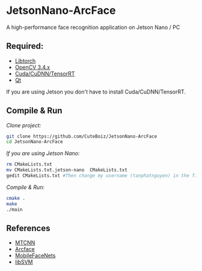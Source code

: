 # JetsonNano-ArcFace
A high-performance face recognition application on Jetson Nano / PC 

## Required:
- [Libtorch]()
- [OpenCV 3.4.x]()
- [Cuda/CuDNN/TensorRT]()
- [Qt]()

If you are using Jetson you don't have to install Cuda/CuDNN/TensorRT.

## Compile &  Run
*Clone project:*
```sh
git clone https://github.com/CuteBoiz/JetsonNano-ArcFace
cd JetsonNano-ArcFace
```

*If you are using Jetson Nano:*
```sh
rm CMakeLists.txt
mv CMakeLists.txt.jetson-nano  CMakeLists.txt
gedit CMakeLists.txt #Then change my username (tanphatnguyen) in the file to your username then start compile
```

*Compile & Run:*
```sh
cmake .
make
./main
```

## References
- [MTCNN](https://github.com/kpzhang93/MTCNN_face_detection_alignment)
- [Arcface](https://arxiv.org/abs/1801.07698)
- [MobileFaceNets](https://arxiv.org/abs/1804.07573)
- [libSVM](https://www.csie.ntu.edu.tw/~cjlin/libsvm/)
